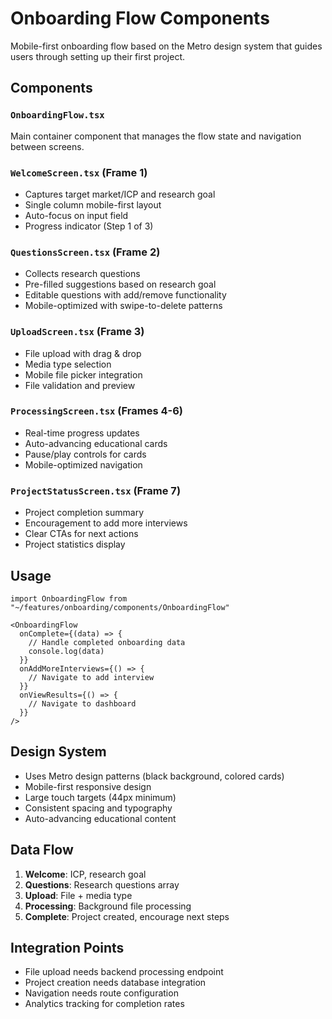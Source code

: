 # Onboarding Flow Components

Mobile-first onboarding flow based on the Metro design system that guides users through setting up their first project.

## Components

### `OnboardingFlow.tsx`
Main container component that manages the flow state and navigation between screens.

### `WelcomeScreen.tsx` (Frame 1)
- Captures target market/ICP and research goal
- Single column mobile-first layout
- Auto-focus on input field
- Progress indicator (Step 1 of 3)

### `QuestionsScreen.tsx` (Frame 2)  
- Collects research questions
- Pre-filled suggestions based on research goal
- Editable questions with add/remove functionality
- Mobile-optimized with swipe-to-delete patterns

### `UploadScreen.tsx` (Frame 3)
- File upload with drag & drop
- Media type selection
- Mobile file picker integration
- File validation and preview

### `ProcessingScreen.tsx` (Frames 4-6)
- Real-time progress updates
- Auto-advancing educational cards
- Pause/play controls for cards
- Mobile-optimized navigation

### `ProjectStatusScreen.tsx` (Frame 7)
- Project completion summary
- Encouragement to add more interviews
- Clear CTAs for next actions
- Project statistics display

## Usage

```tsx
import OnboardingFlow from "~/features/onboarding/components/OnboardingFlow"

<OnboardingFlow
  onComplete={(data) => {
    // Handle completed onboarding data
    console.log(data)
  }}
  onAddMoreInterviews={() => {
    // Navigate to add interview
  }}
  onViewResults={() => {
    // Navigate to dashboard
  }}
/>
```

## Design System

- Uses Metro design patterns (black background, colored cards)
- Mobile-first responsive design
- Large touch targets (44px minimum)
- Consistent spacing and typography
- Auto-advancing educational content

## Data Flow

1. **Welcome**: ICP, research goal
2. **Questions**: Research questions array
3. **Upload**: File + media type
4. **Processing**: Background file processing
5. **Complete**: Project created, encourage next steps

## Integration Points

- File upload needs backend processing endpoint
- Project creation needs database integration
- Navigation needs route configuration
- Analytics tracking for completion rates